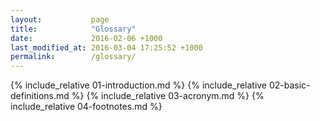 ```yaml
---
layout:           page
title:            "Glossary"
date:             2016-02-06 +1000
last_modified_at: 2016-03-04 17:25:52 +1000
permalink:        /glossary/
---
```


{% include_relative 01-introduction.md %}
{% include_relative 02-basic-definitions.md %}
{% include_relative 03-acronym.md %}
{% include_relative 04-footnotes.md %}
